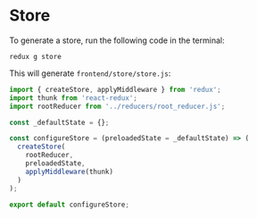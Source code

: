 # Store

To generate a store, run the following code in the terminal:

    redux g store

This will generate `frontend/store/store.js`:

```js
import { createStore, applyMiddleware } from 'redux';
import thunk from 'react-redux';
import rootReducer from '../reducers/root_reducer.js';

const _defaultState = {};

const configureStore = (preloadedState = _defaultState) => (
  createStore(
    rootReducer,
    preloadedState,
    applyMiddleware(thunk)
  )
);

export default configureStore;
```
